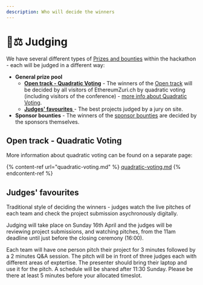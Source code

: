 ```yaml
---
description: Who will decide the winners
---
```


# 🧑⚖ Judging

We have several different types of [Prizes and bounties](prizes-and-bounties.md) within the hackathon - each will be judged in a different way:

* **General prize pool**
  * [**Open track - Quadratic Voting**](judging.md#quadratic-voting) - The winners of the [Open track](prizes-and-bounties.md#open-track-quadratic-voting) will be decided by all visitors of EthereumZuri.ch by quadratic voting (including visitors of the conference) - [more info about Quadratic Voting](quadratic-voting.md).
  * [**Judges' favourites** ](judging.md#judges-favourites)- The best projects judged by a jury on site.
* **Sponsor bounties** - The winners of the [sponsor bounties](prizes-and-bounties.md#sponsor-bounties) are decided by the sponsors themselves.

## Open track - Quadratic Voting

More information about quadratic voting can be found on a separate page:

{% content-ref url="quadratic-voting.md" %}
[quadratic-voting.md](quadratic-voting.md)
{% endcontent-ref %}

## Judges' favourites

Traditional style of deciding the winners - judges watch the live pitches of each team and check the project submission asychronously digitally.

Judging will take place on Sunday 16th April and the judges will be reviewing project submissions, and watching pitches, from the 11am deadline until just before the closing ceremony (16:00).

Each team will have one person pitch their project for 3 minutes followed by a 2 minutes Q\&A session. The pitch will be in front of three judges each with different areas of exptertise. The presenter should bring their laptop and use it for the pitch. A schedule will be shared after 11:30 Sunday. Please be there at least 5 minutes before your allocated timeslot.
